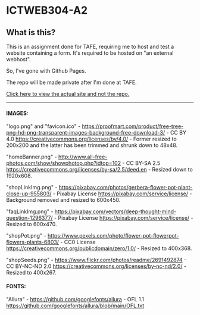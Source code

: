 # ICTWEB304-A2

## What is this?

This is an assignment done for TAFE, requiring me to host and test a website containing a form. It's required to be hosted on "an external webhost".

So, I've gone with Github Pages.

The repo will be made private after I'm done at TAFE.

[Click here to view the actual site and not the repo.](https://ineededthisforsrtafe.github.io/ICTWEB304-A2/)

---

#### IMAGES:

"logo.png" and "favicon.ico" - https://proofmart.com/product/free-tree-png-hd-png-transparent-images-background-free-download-3/ - CC BY 4.0 https://creativecommons.org/licenses/by/4.0/ - Former resized to 200x200 and the latter has been trimmed and shrunk down to 48x48.

"homeBanner.png" - http://www.all-free-photos.com/show/showphotop.php?idtop=102 - CC BY-SA 2.5 https://creativecommons.org/licenses/by-sa/2.5/deed.en - Resized down to 1920x608.

"shopLinkImg.png" - https://pixabay.com/photos/gerbera-flower-pot-plant-close-up-955803/ - Pixabay License https://pixabay.com/service/license/ - Background removed and resized to 600x450.

"faqLinkImg.png" - https://pixabay.com/vectors/deep-thought-mind-question-1296377/ - Pixabay License https://pixabay.com/service/license/ - Resized to 600x470.

"shopPot.png" - https://www.pexels.com/photo/flower-pot-flowerpot-flowers-plants-6803/ - CC0 License https://creativecommons.org/publicdomain/zero/1.0/ - Resized to 400x368.

"shopSeeds.png" - https://www.flickr.com/photos/readme/2691492874 - CC BY-NC-ND 2.0 https://creativecommons.org/licenses/by-nc-nd/2.0/ - Resized to 400x267.

#### FONTS:

"Allura" - https://github.com/googlefonts/allura - OFL 1.1 https://github.com/googlefonts/allura/blob/main/OFL.txt 